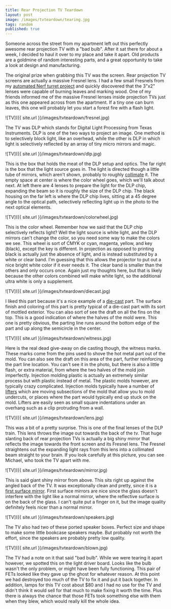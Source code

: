 ```yaml
---
title: Rear Projection TV Teardown
layout: post
image: /images/tvteardown/tearing.jpg
tags: random
published: true
---
```


Someone across the street from my apartment left out this perfectly awesome rear projection TV with a "bad bulb". After it sat there for about a week, I decided to haul it over to my place and take it apart. Old products are a goldmine of random interesting parts, and a great opportunity to take a look at design and manufacturing.

<!-- more -->

The original prize when grabbing this TV was the screen. Rear projection TV screens are actually a massive Fresnel lens. I had a few small Fresnels from my [automated Nerf turret project](http://www.dominicdoty.com/2015/03/16/mechatronics.html) and quickly discovered that the 3"x2" lenses were capable of burning leaves and marking wood. One of my friends informed me of the massive Fresnel lenses inside projection TVs just as this one appeared across from the apartment. If a tiny one can burn leaves, this one will probably let you start a forest fire with a flash light.

![TV]({{ site.url }}/images/tvteardown/fresnel.jpg)

The TV was DLP which stands for Digital Light Processing from Texas Instruments. DLP is one of the two ways to project an image. One method is to selectively block light, like an overhead, while the other is DLP in which light is selectively reflected by an array of tiny micro mirrors and magic.

![TV]({{ site.url }}/images/tvteardown/dlp.jpg)

This is the box that holds the meat of the DLP setup and optics. The far right is the box that the light source goes in. The light is directed though a little tube of mirrors, which aren't shown, probably to roughly [collimate](http://en.wikipedia.org/wiki/Collimated_light) it. The empty space at center is where the color wheel goes, which we'll talk about next. At left there are 4 lenses to prepare the light for the DLP chip, expanding the beam so it is roughly the size of the DLP chip. The black housing on the far left is where the DLP chip lives, sitting at a 45 degree angle to the optical path, selectively reflecting light up in the photo to the next optical elements.

![TV]({{ site.url }}/images/tvteardown/colorwheel.jpg)

This is the color wheel. Remember how we said that the DLP chip selectively reflects light? Well the light source is white light, and the DLP mirrors can't change the color, so you need some way to make the colors we see. This wheel is sort of CMYK or cyan, magenta, yellow, and key (black), except the key is different. In projection as opposed to printing black is actually just the absence of light, and is instead substituted by a white or clear band. I'm guessing that this allows the projector to put out a nice bright white color if it ever needs it. The clear band is smaller than the others and only occurs once. Again just my thoughts here, but that is likely because the other colors combined will make white light, so the additional ultra white is only a supplement.

![TV]({{ site.url }}/images/tvteardown/diecast.jpg)

I liked this part because it's a nice example of a [die-cast](http://en.wikipedia.org/wiki/Die_casting) part. The surface finish and coloring of this part is pretty typical of a die-cast part with its sort of mottled exterior. You can also sort of see the draft on all the fins on the top. This is a good indication of where the halves of the mold were. This one is pretty obvious, the parting line runs around the bottom edge of the part and up along the semicircle in the center.

![TV]({{ site.url }}/images/tvteardown/witness.jpg)

Here is the real dead give-away on die casting though, the witness marks. These marks come from the pins used to shove the hot metal part out of the mold. You can also see the draft on this area of the part, further reinforcing the part line location. You can't see it in the photo, but there is also a little flash, or extra material, from where the two halves of the mold join imperfectly. Injection molding plastic is actually an extremely similar process but with plastic instead of metal. The plastic molds however, are typically crazy complicated. Injection molds typically have a number of [lifters](https://www.youtube.com/watch?v=wN-SfeiyPy8) which are moving subsections of the mold that allow you to mold undercuts, or places where the part would typically end up stuck on the mold. Lifters are easily seen as small square indentations under an overhang such as a clip protruding from a wall.

![TV]({{ site.url }}/images/tvteardown/lens.jpg)

This was a bit of a pretty surprise. This is one of the final lenses of the DLP train. This lens throws the image out towards the back of the tv. That huge slanting back of rear projection TVs is actually a big shiny mirror that reflects the image towards the front screen and its Fresnel lens. The Fresnel straightens out the expanding light rays from this lens into a collimated beam straight to your brain. If you look carefully at this picture, you can see Michael, who took the TV apart with me.

![TV]({{ site.url }}/images/tvteardown/mirror.jpg)

This is said giant shiny mirror from above. This sits right up against the angled back of the TV. It was exceptionally clean and pretty, since it is a [first surface mirror](http://en.wikipedia.org/wiki/First_surface_mirror). First surface mirrors are nice since the glass doesn't interfere with the light like a normal mirror, where the reflective surface is on the back of the glass. I can't quite put a finger on it, but the image quality definitely feels nicer than a normal mirror.

![TV]({{ site.url }}/images/tvteardown/speakers.jpg)

The TV also had two of these ported speaker boxes. Perfect size and shape to make some little bookcase speakers maybe. But probably not worth the effort, since the speakers are probably pretty low quality.

![TV]({{ site.url }}/images/tvteardown/blown.jpg)

The TV had a note on it that said "bad bulb". While we were tearing it apart however, we spotted this on the light driver board. Looks like the bulb wasn't the only problem, or might have been fully functioning. This pair of FETs looked like they gave up the ghost for whatever reason. At this point we had destroyed too much of the TV to fix it and put it back together. In addition, lamps for this TV cost about $80 and I had no use for the TV and didn't think it would sell for that much to make fixing it worth the time. Plus there is always the chance that those FETs took something else with them when they blew, which would really kill the whole idea.
